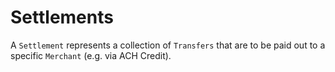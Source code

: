 # Settlements
A `Settlement` represents a collection of `Transfers` that are to be paid out
to a specific `Merchant` (e.g. via ACH Credit).

